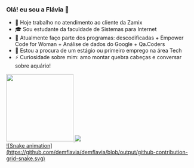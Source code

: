 ### Olá! eu sou a Flávia 👋

- 💼 Hoje trabalho no atendimento ao cliente da Zamix
- 🎓 Sou estudante da faculdade de Sistemas para Internet
- 🧠 Atualmente faço parte dos programas: descodificadas + Empower Code for Woman + Análise de dados do  Google + Qa.Coders
- 🔭 Estou a procura de um estágio ou primeiro emprego na área Tech
- ⚡ Curiosidade sobre mim: amo montar quebra cabeças e conversar sobre aquário!

<div>
  <a href="https://github.com/demflavia">
  <img height="180em" src="https://github-readme-stats.vercel.app/api?username=demflavia&show_icons=true&theme=dracula&include_all_commits=true&count_private=true"/>
  <img heigh ="180em" src="https://github-readme-stats.vercel.app/api/top-langs/?username=demflavia&layout=compact&langs_count=7&theme=dracula"/>
</div>
![Snake animation](https://github.com/demflavia/demflavia/blob/output/github-contribution-grid-snake.svg)
